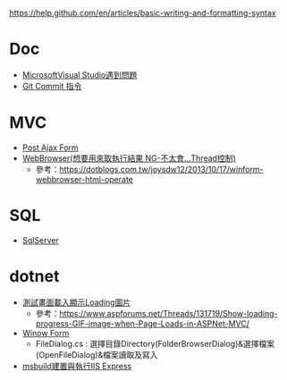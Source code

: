 https://help.github.com/en/articles/basic-writing-and-formatting-syntax

# Doc
- <a href="https://github.com/ayyday/Help/blob/master/Doc/VsQa.txt">MicrosoftVisual Studio遇到問題</a></li>
- <a href="https://github.com/ayyday/Help/blob/master/Doc/GitCommit.txt">Git Commit 指令</a></li>

# MVC
- <a href="https://github.com/ayyday/Help/blob/master/MVC/PostAjaxForm.txt">Post Ajax Form</a>
- <a href="https://github.com/ayyday/Help/blob/master/MVC/WebBrowser.txt">WebBrowser(想要用來取執行結果 NG-不太會…Thread控制)</a>
  * 參考：https://dotblogs.com.tw/joysdw12/2013/10/17/winform-webbrowser-html-operate


# SQL
- <a href="https://github.com/ayyday/Help/blob/master/SQL/SqlServer.sql">SqlServer</a>

# dotnet
- <a href="https://github.com/ayyday/Help/tree/master/dotnet/PageLoad">測試畫面載入顯示Loading圖片</a>
  * 參考：https://www.aspforums.net/Threads/131719/Show-loading-progress-GIF-image-when-Page-Loads-in-ASPNet-MVC/
- <a href="https://github.com/ayyday/Help/tree/master/dotnet/WinowForm">Winow Form</a>
  * FileDialog.cs : 選擇目錄Directory(FolderBrowserDialog)&選擇檔案(OpenFileDialog)&檔案讀取及寫入
- <a href="https://github.com/ayyday/Help/tree/master/dotnet/build">msbuild建置與執行IIS Express</a>
